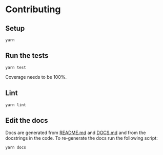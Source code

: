 # Contributing

## Setup

```shell script
yarn
```


## Run the tests

```shell script
yarn test
```

Coverage needs to be 100%.


## Lint

```shell script
yarn lint
```


## Edit the docs

Docs are generated from [README.md](./README.md) and [DOCS.md](DOCS.md) and from the docstrings in the code. To re-generate the docs run the following script:

```shell script
yarn docs
```
